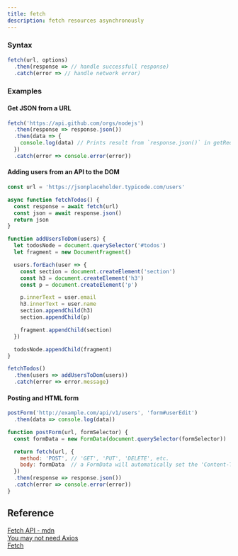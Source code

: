 ```yaml
---
title: fetch
description: fetch resources asynchronously
---
```


### Syntax

```js
fetch(url, options)
  .then(response => // handle successfull response)
  .catch(error => // handle network error)
```

### Examples

#### Get JSON from a URL

```js
fetch('https://api.github.com/orgs/nodejs')
  .then(response => response.json())
  .then(data => {
    console.log(data) // Prints result from `response.json()` in getRequest
  })
  .catch(error => console.error(error))
```

#### Adding users from an API to the DOM

```js
const url = 'https://jsonplaceholder.typicode.com/users'

async function fetchTodos() {
  const response = await fetch(url)
  const json = await response.json()
  return json
}

function addUsersToDom(users) {
  let todosNode = document.querySelector('#todos')
  let fragment = new DocumentFragment()

  users.forEach(user => {
    const section = document.createElement('section')
    const h3 = document.createElement('h3')
    const p = document.createElement('p')

    p.innerText = user.email
    h3.innerText = user.name
    section.appendChild(h3)
    section.appendChild(p)

    fragment.appendChild(section)
  })

  todosNode.appendChild(fragment)
}

fetchTodos()
  .then(users => addUsersToDom(users))
  .catch(error => error.message)
```

#### Posting and HTML form

```js
postForm('http://example.com/api/v1/users', 'form#userEdit')
  .then(data => console.log(data))

function postForm(url, formSelector) {
  const formData = new FormData(document.querySelector(formSelector))

  return fetch(url, {
    method: 'POST', // 'GET', 'PUT', 'DELETE', etc.
    body: formData  // a FormData will automatically set the 'Content-Type'
  })
  .then(response => response.json())
  .catch(error => console.error(error))
}
```

## Reference

[Fetch API - mdn](https://developer.mozilla.org/en-US/docs/Web/API/Fetch_API)<br />
[You may not need Axios](https://danlevy.net/you-may-not-need-axios/)<br />
[Fetch](https://github.github.io/fetch/)<br />
